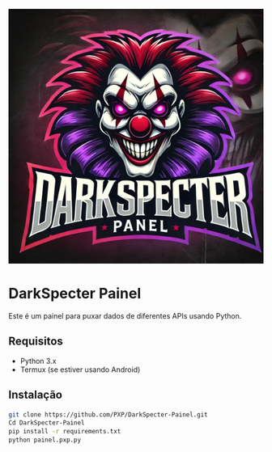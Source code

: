 ![DARKSPECTER](IMG-20241015-WA0001.jpg)
# DarkSpecter Painel

Este é um painel para puxar dados de diferentes APIs usando Python.

## Requisitos

- Python 3.x
- Termux (se estiver usando Android)

## Instalação

   ```bash
   git clone https://github.com/PXP/DarkSpecter-Painel.git
   Cd DarkSpecter-Painel
   pip install -r requirements.txt
   python painel.pxp.py
